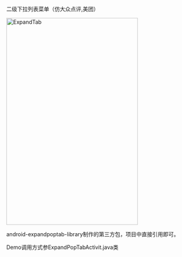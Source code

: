 <h>二级下拉列表菜单（仿大众点评,美团）</h>

<img class="alignnone  wp-image-1060" src="http://it.warmtel.com/wp-content/uploads/2015/12/ExpandTab.gif" alt="ExpandTab" width="344" height="541" />  


android-expandpoptab-library制作的第三方包，项目中直接引用即可。  

Demo调用方式参ExpandPopTabActivit.java类  
